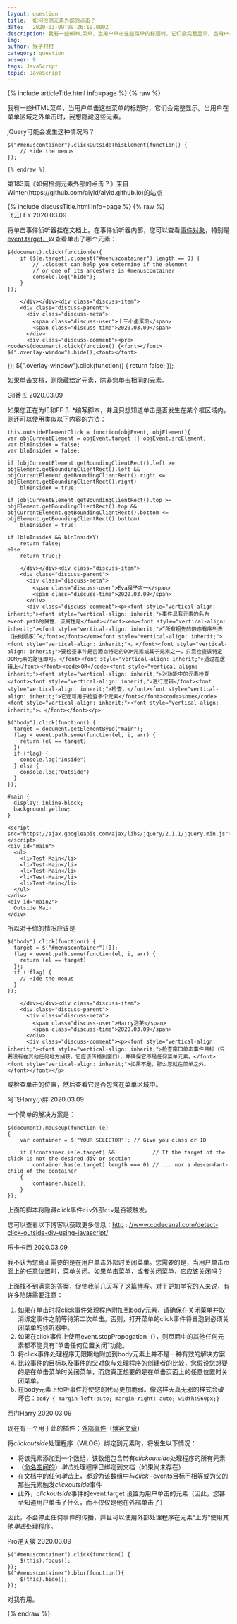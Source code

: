 ```yaml
---
layout: question
title:  如何检测元素外部的点击？
date:   2020-03-09T09:26:19.000Z
description: 我有一些HTML菜单，当用户单击这些菜单的标题时，它们会完整显示。当用户在菜单区域之外单击时，我想隐藏这些元素。jQuery可能会发生这种情况吗？...
img: 
author: 猴子村村
category: question
answer: 9
tags: JavaScript
topic: JavaScript
---
```

<div class="article-root">
  <div class="article">
    {% include articleTitle.html info=page %}
    {% raw %}
    <div class="article-content"><p><font style="vertical-align: inherit;"><font style="vertical-align: inherit;">我有一些HTML菜单，当用户单击这些菜单的标题时，它们会完整显示。</font><font style="vertical-align: inherit;">当用户在菜单区域之外单击时，我想隐藏这些元素。</font></font></p>

<p><font style="vertical-align: inherit;"><font style="vertical-align: inherit;">jQuery可能会发生这种情况吗？</font></font></p>

<pre><code>$("#menuscontainer").clickOutsideThisElement(function() {<font></font>
    // Hide the menus<font></font>
});<font></font>
</code></pre></div>
    {% endraw %}
  </div>
  <p class="winter_mark">第183篇《如何检测元素外部的点击？》来自Winter(https://github.com/aiyld/aiyld.github.io)的站点</p>
  <div class="discuss-wrapper">
    {% include discussTitle.html info=page %}
    {% raw %}
    <div class="discuss-list">
    <div class="discuss-item">
        <div class="discuss-parent">
          <div class="discuss-meta">
            <span class="discuss-user">飞云LEY</span>
            <span class="discuss-time">2020.03.09</span>
          </div>
          <div class="discuss-comment"><p><font style="vertical-align: inherit;"><font style="vertical-align: inherit;">将单击事件侦听器挂在文档上。</font><font style="vertical-align: inherit;">在事件侦听器内部，您可以查看</font></font><a href="http://api.jquery.com/category/events/event-object/" rel="noreferrer"><font style="vertical-align: inherit;"><font style="vertical-align: inherit;">事件对象</font></font></a><font style="vertical-align: inherit;"><font style="vertical-align: inherit;">，特别是</font></font><a href="http://api.jquery.com/event.target/" rel="noreferrer"><font style="vertical-align: inherit;"><font style="vertical-align: inherit;">event.target，</font></font></a><font style="vertical-align: inherit;"><font style="vertical-align: inherit;">以查看单击了哪个元素：</font></font></p>

<pre><code>$(document).click(function(e){<font></font>
    if ($(e.target).closest("#menuscontainer").length == 0) {<font></font>
        // .closest can help you determine if the element <font></font>
        // or one of its ancestors is #menuscontainer<font></font>
        console.log("hide");<font></font>
    }<font></font>
});<font></font>
</code></pre></div>
        </div></div><div class="discuss-item">
        <div class="discuss-parent">
          <div class="discuss-meta">
            <span class="discuss-user">十三小卤蛋凯</span>
            <span class="discuss-time">2020.03.09</span>
          </div>
          <div class="discuss-comment"><pre><code>$(document).click(function() {<font></font>
    $(".overlay-window").hide();<font></font>
});<font></font>
$(".overlay-window").click(function() {<font></font>
    return false;<font></font>
});<font></font>
</code></pre>

<p><font style="vertical-align: inherit;"><font style="vertical-align: inherit;">如果单击文档，则隐藏给定元素，除非您单击相同的元素。</font></font></p></div>
        </div></div><div class="discuss-item">
        <div class="discuss-parent">
          <div class="discuss-meta">
            <span class="discuss-user">Gil番长</span>
            <span class="discuss-time">2020.03.09</span>
          </div>
          <div class="discuss-comment"><p><font style="vertical-align: inherit;"><font style="vertical-align: inherit;">如果您正在为IE和FF 3. *编写脚本，并且只想知道单击是否发生在某个框区域内，则还可以使用类似以下内容的方法：</font></font></p>

<pre><code>this.outsideElementClick = function(objEvent, objElement){   <font></font>
var objCurrentElement = objEvent.target || objEvent.srcElement;<font></font>
var blnInsideX = false;<font></font>
var blnInsideY = false;<font></font>
<font></font>
if (objCurrentElement.getBoundingClientRect().left &gt;= objElement.getBoundingClientRect().left &amp;&amp; objCurrentElement.getBoundingClientRect().right &lt;= objElement.getBoundingClientRect().right)<font></font>
    blnInsideX = true;<font></font>
<font></font>
if (objCurrentElement.getBoundingClientRect().top &gt;= objElement.getBoundingClientRect().top &amp;&amp; objCurrentElement.getBoundingClientRect().bottom &lt;= objElement.getBoundingClientRect().bottom)<font></font>
    blnInsideY = true;<font></font>
<font></font>
if (blnInsideX &amp;&amp; blnInsideY)<font></font>
    return false;<font></font>
else<font></font>
    return true;}<font></font>
</code></pre></div>
        </div></div><div class="discuss-item">
        <div class="discuss-parent">
          <div class="discuss-meta">
            <span class="discuss-user">Eva猴子古一</span>
            <span class="discuss-time">2020.03.09</span>
          </div>
          <div class="discuss-comment"><p><font style="vertical-align: inherit;"><font style="vertical-align: inherit;">事件具有元素的名为event.path的属性，该属性是</font></font><em><font style="vertical-align: inherit;"><font style="vertical-align: inherit;">“所有祖先的静态有序列表（按树顺序）”</font></font></em><font style="vertical-align: inherit;"><font style="vertical-align: inherit;">。</font><font style="vertical-align: inherit;">要检查事件是否源自特定的DOM元素或其子元素之一，只需检查该特定DOM元素的路径即可。</font><font style="vertical-align: inherit;">通过在逻辑上</font></font><code>OR</code><font style="vertical-align: inherit;"><font style="vertical-align: inherit;">对功能中的元素检查</font><font style="vertical-align: inherit;">进行逻辑</font><font style="vertical-align: inherit;">检查，</font><font style="vertical-align: inherit;">它还可用于检查多个元素</font></font><code>some</code><font style="vertical-align: inherit;"><font style="vertical-align: inherit;">。</font></font></p>

<p></p><div class="snippet" data-lang="js" data-hide="false" data-console="true" data-babel="false">
<div class="snippet-code">
<pre class="snippet-code-js lang-js prettyprint-override"><code>$("body").click(function() {<font></font>
  target = document.getElementById("main");<font></font>
  flag = event.path.some(function(el, i, arr) {<font></font>
    return (el == target)<font></font>
  })<font></font>
  if (flag) {<font></font>
    console.log("Inside")<font></font>
  } else {<font></font>
    console.log("Outside")<font></font>
  }<font></font>
});</code></pre>
<pre class="snippet-code-css lang-css prettyprint-override"><code>#main {<font></font>
  display: inline-block;<font></font>
  background:yellow;<font></font>
}</code></pre>
<pre class="snippet-code-html lang-html prettyprint-override"><code>&lt;script src="https://ajax.googleapis.com/ajax/libs/jquery/2.1.1/jquery.min.js"&gt;&lt;/script&gt;<font></font>
&lt;div id="main"&gt;<font></font>
  &lt;ul&gt;<font></font>
    &lt;li&gt;Test-Main&lt;/li&gt;<font></font>
    &lt;li&gt;Test-Main&lt;/li&gt;<font></font>
    &lt;li&gt;Test-Main&lt;/li&gt;<font></font>
    &lt;li&gt;Test-Main&lt;/li&gt;<font></font>
    &lt;li&gt;Test-Main&lt;/li&gt;<font></font>
  &lt;/ul&gt;<font></font>
&lt;/div&gt;<font></font>
&lt;div id="main2"&gt;<font></font>
  Outside Main<font></font>
&lt;/div&gt;</code></pre>
</div>
</div>
<p></p>

<p><font style="vertical-align: inherit;"><font style="vertical-align: inherit;">所以对于你的情况应该是 </font></font></p>

<pre><code>$("body").click(function() {<font></font>
  target = $("#menuscontainer")[0];<font></font>
  flag = event.path.some(function(el, i, arr) {<font></font>
    return (el == target)<font></font>
  });<font></font>
  if (!flag) {<font></font>
    // Hide the menus<font></font>
  }<font></font>
});<font></font>
</code></pre></div>
        </div></div><div class="discuss-item">
        <div class="discuss-parent">
          <div class="discuss-meta">
            <span class="discuss-user">Harry泡芙</span>
            <span class="discuss-time">2020.03.09</span>
          </div>
          <div class="discuss-comment"><p><font style="vertical-align: inherit;"><font style="vertical-align: inherit;">检查窗口单击事件目标（只要没有在其他任何地方捕获，它应该传播到窗口），并确保它不是任何菜单元素。</font><font style="vertical-align: inherit;">如果不是，那么您就在菜单之外。</font></font></p>

<p><font style="vertical-align: inherit;"><font style="vertical-align: inherit;">或检查单击的位置，然后查看它是否包含在菜单区域中。</font></font></p></div>
        </div></div><div class="discuss-item">
        <div class="discuss-parent">
          <div class="discuss-meta">
            <span class="discuss-user">阿飞Harry小胖</span>
            <span class="discuss-time">2020.03.09</span>
          </div>
          <div class="discuss-comment"><p><font style="vertical-align: inherit;"><font style="vertical-align: inherit;">一个简单的解决方案是：</font></font></p>

<pre><code>$(document).mouseup(function (e)<font></font>
{<font></font>
    var container = $("YOUR SELECTOR"); // Give you class or ID<font></font>
<font></font>
    if (!container.is(e.target) &amp;&amp;            // If the target of the click is not the desired div or section<font></font>
        container.has(e.target).length === 0) // ... nor a descendant-child of the container<font></font>
    {<font></font>
        container.hide();<font></font>
    }<font></font>
});<font></font>
</code></pre>

<p><font style="vertical-align: inherit;"><font style="vertical-align: inherit;">上面的脚本将隐藏</font><font style="vertical-align: inherit;">click事件</font></font><code>div</code><font style="vertical-align: inherit;"><font style="vertical-align: inherit;">外部</font></font><code>div</code><font style="vertical-align: inherit;"><font style="vertical-align: inherit;">是否被触发。</font></font></p>

<p><font style="vertical-align: inherit;"><font style="vertical-align: inherit;">您可以查看以下博客以获取更多信息：</font><a href="http://www.codecanal.com/detect-click-outside-div-using-javascript/" rel="noreferrer"><font style="vertical-align: inherit;">http</font></a><font style="vertical-align: inherit;"> : </font></font><a href="http://www.codecanal.com/detect-click-outside-div-using-javascript/" rel="noreferrer"><font style="vertical-align: inherit;"><font style="vertical-align: inherit;">//www.codecanal.com/detect-click-outside-div-using-javascript/</font></font></a></p></div>
        </div></div><div class="discuss-item">
        <div class="discuss-parent">
          <div class="discuss-meta">
            <span class="discuss-user">乐卡卡西</span>
            <span class="discuss-time">2020.03.09</span>
          </div>
          <div class="discuss-comment"><p><font style="vertical-align: inherit;"><font style="vertical-align: inherit;">我不认为您真正需要的是在用户单击外部时关闭菜单。</font><font style="vertical-align: inherit;">您需要的是，当用户单击页面上的任意位置时，菜单关闭。</font><font style="vertical-align: inherit;">如果单击菜单，或者关闭菜单，它应该关闭吗？</font></font></p>

<p><font style="vertical-align: inherit;"><font style="vertical-align: inherit;">上面找不到满意的答案，促使我前</font><font style="vertical-align: inherit;">几天</font><font style="vertical-align: inherit;">写了</font></font><a href="http://programming34m0.blogspot.com/2011/05/simplifying-javascript-jump-menu.html"><font style="vertical-align: inherit;"><font style="vertical-align: inherit;">这篇博客</font></font></a><font style="vertical-align: inherit;"><font style="vertical-align: inherit;">。</font><font style="vertical-align: inherit;">对于更加学究的人来说，有许多陷阱需要注意：</font></font></p>

<ol>
<li><font style="vertical-align: inherit;"><font style="vertical-align: inherit;">如果在单击时将click事件处理程序附加到body元素，请确保在关闭菜单并取消绑定事件之前等待第二次单击。</font><font style="vertical-align: inherit;">否则，打开菜单的click事件将冒泡到必须关闭菜单的侦听器中。</font></font></li>
<li><font style="vertical-align: inherit;"><font style="vertical-align: inherit;">如果在click事件上使用event.stopPropogation（），则页面中的其他任何元素都不能具有“单击任何位置关闭”功能。</font></font></li>
<li><font style="vertical-align: inherit;"><font style="vertical-align: inherit;">将click事件处理程序无限期地附加到body元素上并不是一种有效的解决方案</font></font></li>
<li><font style="vertical-align: inherit;"><font style="vertical-align: inherit;">比较事件的目标以及事件的父对象与处理程序的创建者的比较，您假设您想要的是在单击菜单时关闭菜单，而您真正想要的是在单击页面上的任意位置时关闭菜单。</font></font></li>
<li><font style="vertical-align: inherit;"><font style="vertical-align: inherit;">在body元素上侦听事件将使您的代码更加脆弱。</font><font style="vertical-align: inherit;">像这样天真无邪的样式会破坏它：</font></font><code>body { margin-left:auto; margin-right: auto; width:960px;}</code></li>
</ol></div>
        </div></div><div class="discuss-item">
        <div class="discuss-parent">
          <div class="discuss-meta">
            <span class="discuss-user">西门Harry</span>
            <span class="discuss-time">2020.03.09</span>
          </div>
          <div class="discuss-comment"><p><font style="vertical-align: inherit;"><font style="vertical-align: inherit;">现在有一个用于此的插件：</font></font><a href="https://github.com/cowboy/jquery-outside-events" rel="noreferrer"><font style="vertical-align: inherit;"><font style="vertical-align: inherit;">外部事件</font></font></a><font style="vertical-align: inherit;"><font style="vertical-align: inherit;">（</font></font><a href="http://benalman.com/projects/jquery-outside-events-plugin/" rel="noreferrer"><font style="vertical-align: inherit;"><font style="vertical-align: inherit;">博客文章</font></font></a><font style="vertical-align: inherit;"><font style="vertical-align: inherit;">）</font></font></p>

<p><font style="vertical-align: inherit;"><font style="vertical-align: inherit;">将</font></font><em><font style="vertical-align: inherit;"><font style="vertical-align: inherit;">clickoutside</font></font></em><font style="vertical-align: inherit;"><font style="vertical-align: inherit;">处理程序（WLOG）绑定到元素</font><font style="vertical-align: inherit;">时，将发生以下情况</font><font style="vertical-align: inherit;">：</font></font></p>

<ul>
<li><font style="vertical-align: inherit;"><font style="vertical-align: inherit;">将该元素添加到一个数组，该数组包含带有</font></font><em><font style="vertical-align: inherit;"><font style="vertical-align: inherit;">clickoutside</font></font></em><font style="vertical-align: inherit;"><font style="vertical-align: inherit;">处理程序的</font><font style="vertical-align: inherit;">所有元素</font></font></li>
<li><font style="vertical-align: inherit;"><font style="vertical-align: inherit;">（</font></font><a href="http://docs.jquery.com/Namespaced_Events" rel="noreferrer"><font style="vertical-align: inherit;"><font style="vertical-align: inherit;">命名空间的</font></font></a><font style="vertical-align: inherit;"><font style="vertical-align: inherit;">）</font></font><em><font style="vertical-align: inherit;"><font style="vertical-align: inherit;">单击</font></font></em><font style="vertical-align: inherit;"><font style="vertical-align: inherit;">处理程序已绑定到文档（如果尚未存在）</font></font></li>
<li><font style="vertical-align: inherit;"><font style="vertical-align: inherit;">在</font><font style="vertical-align: inherit;">文档中的</font><font style="vertical-align: inherit;">任何</font></font><em><font style="vertical-align: inherit;"><font style="vertical-align: inherit;">单击</font></font></em><font style="vertical-align: inherit;"><font style="vertical-align: inherit;">上，</font></font><em><font style="vertical-align: inherit;"><font style="vertical-align: inherit;">都会</font></font></em><font style="vertical-align: inherit;"><font style="vertical-align: inherit;">为该数组中与</font></font><em><font style="vertical-align: inherit;"><font style="vertical-align: inherit;">click</font></font></em><font style="vertical-align: inherit;"><font style="vertical-align: inherit;"> -events目标</font><font style="vertical-align: inherit;">不相等或为父的那些元素触发</font><em><font style="vertical-align: inherit;">clickoutside</font></em><font style="vertical-align: inherit;">事件</font></font></li>
<li><font style="vertical-align: inherit;"><font style="vertical-align: inherit;">此外，</font></font><em><font style="vertical-align: inherit;"><font style="vertical-align: inherit;">clickoutside</font></font></em><font style="vertical-align: inherit;"><font style="vertical-align: inherit;">事件</font><font style="vertical-align: inherit;">的event.target </font><font style="vertical-align: inherit;">设置为用户单击的元素（因此，您甚至知道用户单击了什么，而不仅仅是他在外部单击了）</font></font></li>
</ul>

<p><font style="vertical-align: inherit;"><font style="vertical-align: inherit;">因此，不会停止任何事件的传播，并且</font><font style="vertical-align: inherit;">可以使用外部处理程序在元素“上方”使用</font><font style="vertical-align: inherit;">其他</font></font><em><font style="vertical-align: inherit;"><font style="vertical-align: inherit;">单击</font></font></em><font style="vertical-align: inherit;"><font style="vertical-align: inherit;">处理程序。</font></font></p></div>
        </div></div><div class="discuss-item">
        <div class="discuss-parent">
          <div class="discuss-meta">
            <span class="discuss-user">Pro逆天猿</span>
            <span class="discuss-time">2020.03.09</span>
          </div>
          <div class="discuss-comment"><pre><code>$("#menuscontainer").click(function() {<font></font>
    $(this).focus();<font></font>
});<font></font>
$("#menuscontainer").blur(function(){<font></font>
    $(this).hide();<font></font>
});<font></font>
</code></pre>

<p><font style="vertical-align: inherit;"><font style="vertical-align: inherit;">对我有用。</font></font></p></div>
        </div></div>
    </div>
    {% endraw %}
  </div>
<div>
